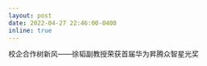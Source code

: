 ```yaml
---
layout: post
date: 2022-04-27 22:46:00-0400
inline: true
---
```


<a herf='https://mp.weixin.qq.com/s/H5ey-KA8FgslaESZmsfzoA'>校企合作树新风——徐韬副教授荣获首届华为昇腾众智星光奖</a>
